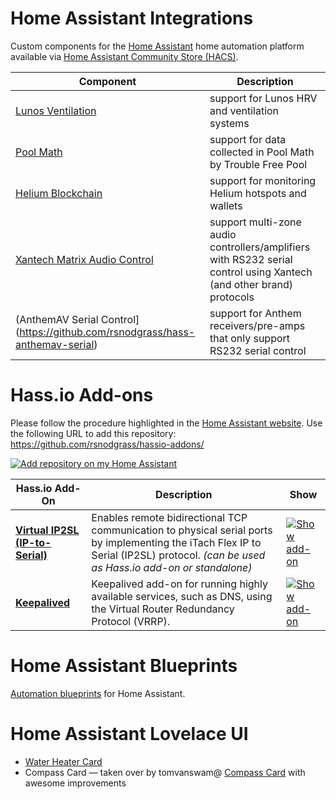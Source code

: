 # Home Assistant Integrations

Custom components for the [Home Assistant](https://home-assistant.io) home automation platform available via [Home Assistant Community Store (HACS)](https://github.com/custom-components/hacs).

| Component                        | Description |
| -------------------------------- | ----------- |
| [Lunos Ventilation](https://github.com/rsnodgrass/hass-lunos) | support for Lunos HRV and ventilation systems |
| [Pool Math](https://github.com/rsnodgrass/hass-poolmath) | support for data collected in Pool Math by Trouble Free Pool |
| [Helium Blockchain](https://github.com/rsnodgrass/hass-helium) | support for monitoring Helium hotspots and wallets |
| [Xantech Matrix Audio Control](https://github.com/rsnodgrass/hass-xantech) | support multi-zone audio controllers/amplifiers with RS232 serial control using Xantech (and other brand) protocols |
| (AnthemAV Serial Control](https://github.com/rsnodgrass/hass-anthemav-serial) | support for Anthem receivers/pre-amps that only support RS232 serial control |

# Hass.io Add-ons

Please follow the procedure highlighted in the [Home Assistant website](https://home-assistant.io/hassio/installing_third_party_addons). Use the following URL to add this repository:  https://github.com/rsnodgrass/hassio-addons/

[![Add repository on my Home Assistant][repository-badge]][repository-url]


| Hass.io Add-On                      | Description | Show |
| ----------------------------------- | ----------- |------|
| **[Virtual IP2SL (IP-to-Serial)](https://github.com/rsnodgrass/hassio-addons/tree/master/virtual-ip2sl-addon)** | Enables remote bidirectional TCP communication to physical serial ports by implementing the iTach Flex IP to Serial (IP2SL) protocol. *(can be used as Hass.io add-on or standalone)* | [![Show add-on](https://my.home-assistant.io/badges/supervisor_addon.svg)](https://my.home-assistant.io/redirect/supervisor_addon/?addon=746b492e_virtual-ip2sl&repository_url=https%3A%2F%2Fgithub.com%2Frsnodgrass%2Fhassio-addons) |
| **[Keepalived](keepalived)** | Keepalived add-on for running highly available services, such as DNS, using the Virtual Router Redundancy Protocol (VRRP). | [![Show add-on](https://my.home-assistant.io/badges/supervisor_addon.svg)](https://my.home-assistant.io/redirect/supervisor_addon/?addon=f14f1480_keepalived&repository_url=https%3A%2F%2Fgithub.com%2Frsnodgrass%2Fhassio-addons) |


# Home Assistant Blueprints

[Automation blueprints](https://github.com/rsnodgrass/home-assistant-blueprints) for Home Assistant.

# Home Assistant Lovelace UI

* [Water Heater Card](https://github.com/rsnodgrass/water-heater-card)
* Compass Card — taken over by tomvanswam@ [Compass Card](https://github.com/tomvanswam/compass-card) with awesome improvements




[repository-badge]: https://img.shields.io/badge/Add%20repository%20to%20my-Home%20Assistant-41BDF5?logo=home-assistant&style=for-the-badge
[repository-url]: https://my.home-assistant.io/redirect/supervisor_add_addon_repository/?repository_url=https%3A%2F%2Fgithub.com%2Frsnodgrass%2Fhassio-addons
